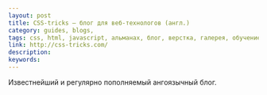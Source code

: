 ```yaml
---
layout: post
title: CSS-tricks — блог для веб-технологов (англ.)
category: guides, blogs, 
tags: css, html, javascript, альманах, блог, верстка, галерея, обучение, скринкаст, сниппет, справка, 
link: http://css-tricks.com/
description: 
keywords: 
---
```


<p>Известнейший и регулярно пополняемый ангоязычный блог.</p>
